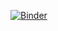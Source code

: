 [![Binder](https://mybinder.org/badge_logo.svg)](https://mybinder.org/v2/gh/maxibor/sam2lca_demo/HEAD?urlpath=lab)